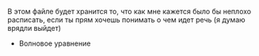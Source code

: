 В этом файле будет хранится то, что как мне кажется было бы неплохо расписать, если ты прям хочешь понимать о чем идет речь (я думаю врядли выйдет)
* Волновое уравнение